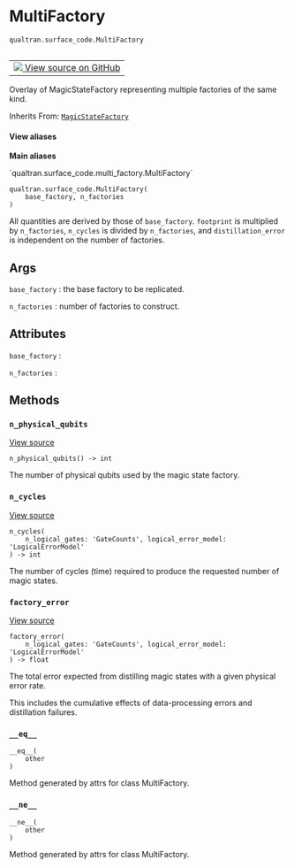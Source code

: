 # MultiFactory
`qualtran.surface_code.MultiFactory`


<table class="tfo-notebook-buttons tfo-api nocontent" align="left">
<td>
  <a target="_blank" href="https://github.com/quantumlib/Qualtran/blob/main/qualtran/surface_code/multi_factory.py#L26-L55">
    <img src="https://www.tensorflow.org/images/GitHub-Mark-32px.png" />
    View source on GitHub
  </a>
</td>
</table>



Overlay of MagicStateFactory representing multiple factories of the same kind.

Inherits From: [`MagicStateFactory`](../../qualtran/surface_code/MagicStateFactory.md)

<section class="expandable">
  <h4 class="showalways">View aliases</h4>
  <p>
<b>Main aliases</b>
<p>`qualtran.surface_code.multi_factory.MultiFactory`</p>
</p>
</section>

<pre class="devsite-click-to-copy prettyprint lang-py tfo-signature-link">
<code>qualtran.surface_code.MultiFactory(
    base_factory, n_factories
)
</code></pre>



<!-- Placeholder for "Used in" -->

All quantities are derived by those of `base_factory`. `footprint` is multiplied by
`n_factories`, `n_cycles` is divided by `n_factories`, and  `distillation_error` is independent
on the number of factories.

<h2 class="add-link">Args</h2>

`base_factory`<a id="base_factory"></a>
: the base factory to be replicated.

`n_factories`<a id="n_factories"></a>
: number of factories to construct.






<h2 class="add-link">Attributes</h2>

`base_factory`<a id="base_factory"></a>
: &nbsp;

`n_factories`<a id="n_factories"></a>
: &nbsp;




## Methods

<h3 id="n_physical_qubits"><code>n_physical_qubits</code></h3>

<a target="_blank" class="external" href="https://github.com/quantumlib/Qualtran/blob/main/qualtran/surface_code/multi_factory.py#L42-L43">View source</a>

<pre class="devsite-click-to-copy prettyprint lang-py tfo-signature-link">
<code>n_physical_qubits() -> int
</code></pre>

The number of physical qubits used by the magic state factory.


<h3 id="n_cycles"><code>n_cycles</code></h3>

<a target="_blank" class="external" href="https://github.com/quantumlib/Qualtran/blob/main/qualtran/surface_code/multi_factory.py#L45-L50">View source</a>

<pre class="devsite-click-to-copy prettyprint lang-py tfo-signature-link">
<code>n_cycles(
    n_logical_gates: 'GateCounts', logical_error_model: 'LogicalErrorModel'
) -> int
</code></pre>

The number of cycles (time) required to produce the requested number of magic states.


<h3 id="factory_error"><code>factory_error</code></h3>

<a target="_blank" class="external" href="https://github.com/quantumlib/Qualtran/blob/main/qualtran/surface_code/multi_factory.py#L52-L55">View source</a>

<pre class="devsite-click-to-copy prettyprint lang-py tfo-signature-link">
<code>factory_error(
    n_logical_gates: 'GateCounts', logical_error_model: 'LogicalErrorModel'
) -> float
</code></pre>

The total error expected from distilling magic states with a given physical error rate.

This includes the cumulative effects of data-processing errors and distillation failures.

<h3 id="__eq__"><code>__eq__</code></h3>

<pre class="devsite-click-to-copy prettyprint lang-py tfo-signature-link">
<code>__eq__(
    other
)
</code></pre>

Method generated by attrs for class MultiFactory.


<h3 id="__ne__"><code>__ne__</code></h3>

<pre class="devsite-click-to-copy prettyprint lang-py tfo-signature-link">
<code>__ne__(
    other
)
</code></pre>

Method generated by attrs for class MultiFactory.




